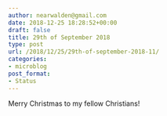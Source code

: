 ```yaml
---
author: nearwalden@gmail.com
date: 2018-12-25 18:28:52+00:00
draft: false
title: 29th of September 2018
type: post
url: /2018/12/25/29th-of-september-2018-11/
categories:
- microblog
post_format:
- Status
---
```


Merry Christmas to my fellow Christians!




